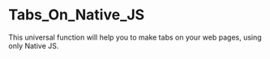 # Tabs_On_Native_JS
This universal function will help you to make tabs on your web pages, using only Native JS.
